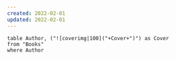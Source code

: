 ```yaml
---
created: 2022-02-01
updated: 2022-02-01
---
```



```dataview
table Author, ("![coverimg|100]("+Cover+")") as Cover
from "Books"
where Author
```
